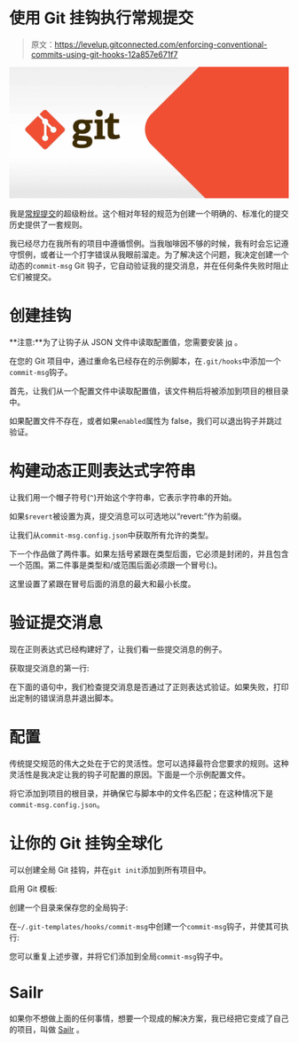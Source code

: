 # 使用 Git 挂钩执行常规提交

> 原文：<https://levelup.gitconnected.com/enforcing-conventional-commits-using-git-hooks-12a857e671f7>

![](img/e7339235ab7c8e5b5c77eddf4aef2c9e.png)

我是[常规提交](https://www.conventionalcommits.org)的超级粉丝。这个相对年轻的规范为创建一个明确的、标准化的提交历史提供了一套规则。

我已经尽力在我所有的项目中遵循惯例。当我咖啡因不够的时候，我有时会忘记遵守惯例，或者让一个打字错误从我眼前溜走。为了解决这个问题，我决定创建一个动态的`commit-msg` Git 钩子，它自动验证我的提交消息，并在任何条件失败时阻止它们被提交。

# 创建挂钩

**注意:**为了让钩子从 JSON 文件中读取配置值，您需要安装 [jq](https://stedolan.github.io/jq/) 。

在您的 Git 项目中，通过重命名已经存在的示例脚本，在`.git/hooks`中添加一个`commit-msg`钩子。

首先，让我们从一个配置文件中读取配置值，该文件稍后将被添加到项目的根目录中。

如果配置文件不存在，或者如果`enabled`属性为 false，我们可以退出钩子并跳过验证。

# 构建动态正则表达式字符串

让我们用一个帽子符号(`^`)开始这个字符串，它表示字符串的开始。

如果`$revert`被设置为真，提交消息可以可选地以“revert:”作为前缀。

让我们从`commit-msg.config.json`中获取所有允许的类型。

下一个作品做了两件事。如果左括号紧跟在类型后面，它必须是封闭的，并且包含一个范围。第二件事是类型和/或范围后面必须跟一个冒号(:)。

这里设置了紧跟在冒号后面的消息的最大和最小长度。

# 验证提交消息

现在正则表达式已经构建好了，让我们看一些提交消息的例子。

获取提交消息的第一行:

在下面的语句中，我们检查提交消息是否通过了正则表达式验证。如果失败，打印出定制的错误消息并退出脚本。

# 配置

传统提交规范的伟大之处在于它的灵活性。您可以选择最符合您要求的规则。这种灵活性是我决定让我的钩子可配置的原因。下面是一个示例配置文件。

将它添加到项目的根目录，并确保它与脚本中的文件名匹配；在这种情况下是`commit-msg.config.json`。

# 让你的 Git 挂钩全球化

可以创建全局 Git 挂钩，并在`git init`添加到所有项目中。

启用 Git 模板:

创建一个目录来保存您的全局钩子:

在`~/.git-templates/hooks/commit-msg`中创建一个`commit-msg`钩子，并使其可执行:

您可以重复上述步骤，并将它们添加到全局`commit-msg`钩子中。

# Sailr

如果你不想做上面的任何事情，想要一个现成的解决方案，我已经把它变成了自己的项目，叫做 [Sailr](https://github.com/craicoverflow/sailr) 。